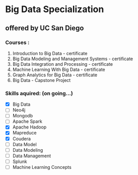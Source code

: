
# Big Data Specialization

## offered by UC San Diego

### Courses :

  1. Introduction to Big Data - certificate
  2. Big Data Modeling and Management Systems - certificate
  3. Big Data Integration and Processing - certificate
  4. Machine Learning With Big Data - certificate
  5. Graph Analytics for Big Data - certificate
  6. Big Data - Capstone Project 
  
  
  
### Skills aquired: (on going...)

  - [x] Big Data
  - [ ] Neo4j
  - [ ] Mongodb
  - [ ] Apache Spark
  - [x] Apache Hadoop
  - [x] Mapreduce
  - [x] Coudera
  - [ ] Data Model
  - [ ] Data Modeling
  - [ ] Data Management
  - [ ] Splunk
  - [ ] Machine Learning Concepts
